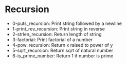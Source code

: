 # Recursion

- 0-puts_recursion: Print string followed by a newline
- 1-print_rev_recursion: Print string in reverse
- 2-strlen_recursion: Return length of string
- 3-factorial: Print factorial of a number
- 4-pow_recursion: Return x raised to power of y
- 5-sqrt_recursion: Return sqrt of natural number
- 6-is_prime_number: Return 1 if number is prime
